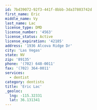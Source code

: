 ```yaml
---
id: 7bd39072-92f3-441f-8bbb-3da37803742d
first_name: Eric
middle_name: Vy
last_name: Lac
license_type: DMD
license_number: '4563'
license_status: Active
license_expiration: '42185'
address: '1936 Alcova Ridge Dr'
city: 'Las Vegas'
state: NV
zip: '89135'
phone: '(702) 648-0011'
fax: '(702) 364-0011'
services:
  - dentist
category: dentists
title: 'Eric Lac'
_geoloc:
  lng: -115.32331
  lat: 36.131341
---
```

